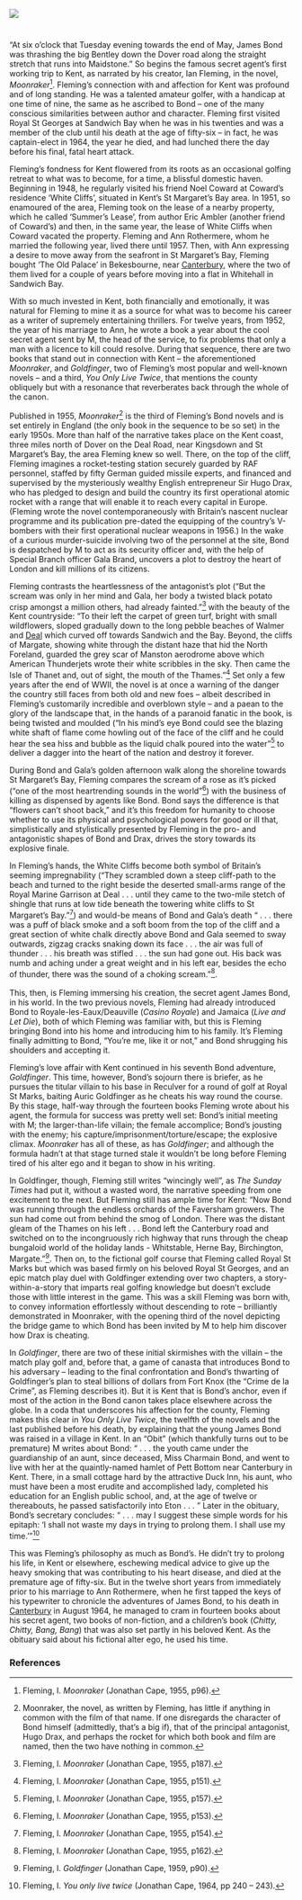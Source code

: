 <a href="https://dev.visual-essays.app"><img src="https://dev-visual-essays.netlify.app/images/ve-button.png"></a> 
<param ve-config title="Ian Fleming (1908 – 1964)" author="Fred Marsh" layout="vtl" banner="https://upload.wikimedia.org/wikipedia/commons/e/ea/The_White_Cliffs_of_Dover_%2848904125611%29.jpg">

<param ve-entity eid="Q24638363" aliases="St Margaret's Bay" | "St Margaret">
<param ve-entity eid="Q3370771" aliases="Sandwich Bay">
<param ve-entity eid="Q4881598" aliases="Bekesbourne">
<param ve-entity eid="Q964785" aliases="Whitstable">
<param ve-entity eid="Q929286" aliases="Herne Bay">
<param ve-entity eid="Q865021" aliases="Birchington">
<param ve-entity eid="Q618045" aliases="Margate">
<param ve-entity eid="Q7179270" aliases="Pett Bottom">
<param ve-entity eid="Q2551894" aliases="Walmer">
<param ve-entity eid="Q1011096" aliases="Deal">
<param ve-entity eid="Q3307700" aliases="Reculver">
<param ve-entity eid="Q1000115" aliases="Faversham">
<param ve-entity eid="Q29303" aliases="Canterbury">

<!-- Basemap centred on Canterbury -->
<param ve-map center="Q29303" zoom="12">
<!-- Historical map layers -->
<param ve-map-layer active allmaps allmaps-id="e2c6c2d2160a2c8b" title="Kent Road Map">

#

“At six o’clock that Tuesday evening towards the end of May, James Bond was thrashing the big Bentley down the Dover road along the straight stretch that runs into Maidstone.”  So begins the famous secret agent’s first working trip to Kent, as narrated by his creator, Ian Fleming, in the novel, _Moonraker_[^ref1]. Fleming’s connection with and affection for Kent was profound and of long standing.  He was a talented amateur golfer, with a handicap at one time of nine, the same as he ascribed to Bond – one of the many conscious similarities between author and character.  Fleming first visited Royal St Georges at Sandwich Bay when he was in his twenties and was a member of the club until his death at the age of fifty-six – in fact, he was captain-elect in 1964, the year he died, and had lunched there the day before his final, fatal heart attack.
<param ve-image url="https://upload.wikimedia.org/wikipedia/commons/1/1e/Royal-st-georges-golf-club-1.jpg" label="Royal St George's Golf course" attribution="Unknown author, CC BY 4.0, via Wikimedia Commons">
<!-- Basemap centred on Bekesbourne -->
<param ve-map center="Q3370771" zoom="12">
<param ve-map center="Q179224" zoom="12">

Fleming’s fondness for Kent flowered from its roots as an occasional golfing retreat to what was to become, for a time, a blissful domestic haven.  Beginning in 1948, he regularly visited his friend Noel Coward at Coward’s residence ‘White Cliffs’, situated in Kent’s St Margaret’s Bay area.  In 1951, so enamoured of the area, Fleming took on the lease of a nearby property, which he called ‘Summer’s Lease’, from author Eric Ambler (another friend of Coward’s) and then, in the same year, the lease of White Cliffs when Coward vacated the property.  Fleming and Ann Rothermere, whom he married the following year, lived there until 1957.  Then, with Ann expressing a desire to move away from the seafront in St Margaret’s Bay, Fleming bought ‘The Old Palace’ in Bekesbourne, near [Canterbury](/canterbury/20c-canterbury-home), where the two of them lived for a couple of years before moving into a flat in Whitehall in Sandwich Bay.
<param ve-image url="https://upload.wikimedia.org/wikipedia/commons/1/15/White_cliffs_at_St._Margaret%27s_Bay_-_geograph.org.uk_-_2139591.jpg" label="White cliffs at St. Margaret's Bay" attribution="by Graham Horn, CC BY-SA 2.0, via Wikimedia Commons">
<param ve-map center="Q24638363" zoom="12">
<param ve-map center="Q3370771" zoom="12">
<param ve-map center="Q4881598" zoom="12">

With so much invested in Kent, both financially and emotionally, it was natural for Fleming to mine it as a source for what was to become his career as a writer of supremely entertaining thrillers.  For twelve years, from 1952, the year of his marriage to Ann, he wrote a book a year about the cool secret agent sent by M, the head of the service, to fix problems that only a man with a licence to kill could resolve.  During that sequence, there are two books that stand out in connection with Kent – the aforementioned _Moonraker_, and _Goldfinger_, two of Fleming’s most popular and well-known novels – and a third, _You Only Live Twice_, that mentions the county obliquely but with a resonance that reverberates back through the whole of the canon.
<param ve-image url="https://stor.artstor.org/stor/07405b1d-ef21-4501-90ed-3ad985c20029" label="Portrait Bench, Dover seafront" attribution="Photographed by Michelle Crowther">

Published in 1955, _Moonraker_[^ref2]  is the third of Fleming’s Bond novels and is set entirely in England (the only book in the sequence to be so set) in the early 1950s.  More than half of the narrative takes place on the Kent coast, three miles north of Dover on the Deal Road, near Kingsdown and St Margaret’s Bay, the area Fleming knew so well.  There, on the top of the cliff, Fleming imagines a rocket-testing station securely guarded by RAF personnel, staffed by fifty German guided missile experts, and financed and supervised by the mysteriously wealthy English entrepreneur Sir Hugo Drax, who has pledged to design and build the country its first operational atomic rocket with a range that will enable it to reach every capital in Europe.  (Fleming wrote the novel contemporaneously with Britain’s nascent nuclear programme and its publication pre-dated the equipping of the country’s V-bombers with their first operational nuclear weapons in 1956.)  In the wake of a curious murder-suicide involving two of the personnel at the site, Bond is despatched by M to act as its security officer and, with the help of Special Branch officer Gala Brand, uncovers a plot to destroy the heart of London and kill millions of its citizens.  
<param ve-image url="https://upload.wikimedia.org/wikipedia/commons/7/73/St_Margaret%27s_Bay_-_geograph.org.uk_-_2153408.jpg" label="St Margaret's Bay" attribution="by Colin Park, CC BY-SA 2.0, via Wikimedia Commons">
<param ve-map center="Q24638363" zoom="12">

Fleming contrasts the heartlessness of the antagonist’s plot (“But the scream was only in her mind and Gala, her body a twisted black potato crisp amongst a million others, had already fainted.”[^ref3] with the beauty of the Kent countryside: “To their left the carpet of green turf, bright with small wildflowers, sloped gradually down to the long pebble beaches of Walmer and [Deal](/seascape/deal) which curved off towards Sandwich and the Bay.  Beyond, the cliffs of Margate, showing white through the distant haze that hid the North Foreland, guarded the grey scar of Manston aerodrome above which American Thunderjets wrote their white scribbles in the sky.  Then came the Isle of Thanet and, out of sight, the mouth of the Thames.”[^ref4] Set only a few years after the end of WWII, the novel is at once a warning of the danger the country still faces from both old and new foes – albeit described in Fleming’s customarily incredible and overblown style – and a paean to the glory of the landscape that, in the hands of a paranoid fanatic in the book, is being twisted and moulded (“In his mind’s eye Bond could see the blazing white shaft of flame come howling out of the face of the cliff and he could hear the sea hiss and bubble as the liquid chalk poured into the water”[^ref5] to deliver a dagger into the heart of the nation and destroy it forever. 
<param ve-image url="https://upload.wikimedia.org/wikipedia/commons/e/ea/The_White_Cliffs_of_Dover_%2848904125611%29.jpg" label="The White Cliffs of Dover" attribution="Mustang Joe, CC0, via Wikimedia Commons">
<param ve-map center="Q3370771" zoom="12">
<param ve-map center="Q618045" zoom="12">

During Bond and Gala’s golden afternoon walk along the shoreline towards St Margaret’s Bay, Fleming compares the scream of a rose as it’s picked (“one of the most heartrending sounds in the world”[^ref6]) with the business of killing as dispensed by agents like Bond.  Bond says the difference is that “flowers can’t shoot back,” and it’s this freedom for humanity to choose whether to use its physical and psychological powers for good or ill that, simplistically and stylistically presented by Fleming in the pro- and antagonistic shapes of Bond and Drax, drives the story towards its explosive finale.
<param ve-image url="https://upload.wikimedia.org/wikipedia/commons/8/86/Dog_On_St._Margaret%27s_Bay_Beach.jpg" label="St Margaret's Bay Beach" attribution="TedQuackenbush, CC BY-SA 3.0, via Wikimedia Commons">
<param ve-map center="Q24638363" zoom="12">

In Fleming’s hands, the White Cliffs become both symbol of Britain’s seeming impregnability (“They scrambled down a steep cliff-path to the beach and turned to the right beside the deserted small-arms range of the Royal Marine Garrison at Deal . . . until they came to the two-mile stetch of shingle that runs at low tide beneath the towering white cliffs to St Margaret’s Bay.”[^ref7]) and would-be means of Bond and Gala’s death “ . . . there was a puff of black smoke and a soft boom from the top of the cliff and a great section of white chalk directly above Bond and Gala seemed to sway outwards, zigzag cracks snaking down its face . . . the air was full of thunder  . . . his breath was stifled . . . the sun had gone out.  His back was numb and aching under a great weight and in his left ear, besides the echo of thunder, there was the sound of a choking scream.”[^ref8]. 
<br><br>
This, then, is Fleming immersing his creation, the secret agent James Bond, in his world.  In the two previous novels, Fleming had already introduced Bond to Royale-les-Eaux/Deauville (_Casino Royale_) and Jamaica (_Live and Let Die_), both of which Fleming was familiar with, but this is Fleming bringing Bond into his home and introducing him to his family.  It’s Fleming finally admitting to Bond, “You’re me, like it or not,” and Bond shrugging his shoulders and accepting it.   
<param ve-image url="https://upload.wikimedia.org/wikipedia/commons/7/74/Looking_S_along_Undercliffe_Road%2C_Kingsdown_-_geograph.org.uk_-_485185.jpg" label="Looking along Undercliffe Road, Kingsdown" attribution="Nick Smith">

Fleming’s love affair with Kent continued in his seventh Bond adventure, _Goldfinger_.  This time, however, Bond’s sojourn there is briefer, as he pursues the titular villain to his base in Reculver for a round of golf at Royal St Marks, baiting Auric Goldfinger as he cheats his way round the course.  By this stage, half-way through the fourteen books Fleming wrote about his agent, the formula for success was pretty well set: Bond’s initial meeting with M; the larger-than-life villain; the female accomplice; Bond’s jousting with the enemy; his capture/imprisonment/torture/escape; the explosive climax.  _Moonraker_ has all of these, as has _Goldfinger_; and although the formula hadn’t at that stage turned stale it wouldn’t be long before Fleming tired of his alter ego and it began to show in his writing.   
<param ve-image url="https://upload.wikimedia.org/wikipedia/commons/e/e4/Reculver_from_the_air.jpg" label="Reculver from the air" attribution="Geoff soper, CC BY-SA 4.0, via Wikimedia Commons">
                                                                                                                                   
In Goldfinger, though, Fleming still writes “wincingly well”, as _The Sunday Times_ had put it, without a wasted word, the narrative speeding from one excitement to the next.  But Fleming still has ample time for Kent: “Now Bond was running through the endless orchards of the Faversham growers.  The sun had come out from behind the smog of London.  There was the distant gleam of the Thames on his left . . . Bond left the Canterbury road and switched on to the incongruously rich highway that runs through the cheap bungaloid world of the holiday lands - Whitstable, Herne Bay, Birchington, Margate.”[^ref9].   Then on, to the fictional golf course that Fleming called Royal St Marks but which was based firmly on his beloved Royal St Georges, and an epic match play duel with Goldfinger extending over two chapters, a story-within-a-story that imparts real golfing knowledge but doesn’t exclude those with little interest in the game.  This was a skill Fleming was born with, to convey information effortlessly without descending to rote – brilliantly demonstrated in Moonraker, with the opening third of the novel depicting the bridge game to which Bond has been invited by M to help him discover how Drax is cheating.  
<param ve-image url="https://upload.wikimedia.org/wikipedia/commons/0/0e/Quince_Orchard%2C_Brogdale_-_geograph.org.uk_-_418906.jpg" label="Quince Orchard at Brogdale, Faversham" attribution"Colin Smith / Quince Orchard, Brogdale">
<param ve-map center="Q618045" zoom="12">
<param ve-map center="Q929286" zoom="12">
<param ve-map center="Q865021" zoom="12">
<param ve-map center="Q964785" zoom="12">

In _Goldfinger_, there are two of these initial skirmishes with the villain – the match play golf and, before that, a game of canasta that introduces Bond to his adversary – leading to the final confrontation and Bond’s thwarting of Goldfinger’s plan to steal billions of dollars from Fort Knox (the “Crime de la Crime”, as Fleming describes it).
But it is Kent that is Bond’s anchor, even if most of the action in the Bond canon takes place elsewhere across the globe.  In a coda that underscores his affection for the county, Fleming makes this clear in _You Only Live Twice_, the twelfth of the novels and the last published before his death, by explaining that the young James Bond was raised in a village in Kent.  In an “Obit” (which thankfully turns out to be premature) M writes about Bond: “ . . . the youth came under the guardianship of an aunt, since deceased, Miss Charmain Bond, and went to live with her at the quaintly-named hamlet of Pett Bottom near Canterbury in Kent.  There, in a small cottage hard by the attractive Duck Inn, his aunt, who must have been a most erudite and accomplished lady, completed his education for an English public school, and, at the age of twelve or thereabouts, he passed satisfactorily into Eton . . . ” Later in the obituary, Bond’s secretary concludes: “ . . . may I suggest these simple words for his epitaph: ‘I shall not waste my days in trying to prolong them.  I shall use my time.’”[^ref10]  
<param ve-image url="https://stor.artstor.org/stor/eccb379a-a975-40fc-a14c-f6f34a0163de" label="Blue Plaque at the Duck, Pett Bottom" attribution="Martin Crowther">

This was Fleming’s philosophy as much as Bond’s.  He didn’t try to prolong his life, in Kent or elsewhere, eschewing medical advice to give up the heavy smoking that was contributing to his heart disease, and died at the premature age of fifty-six.  But in the twelve short years from immediately prior to his marriage to Ann Rothermere, when he first tapped the keys of his typewriter to chronicle the adventures of James Bond, to his death in [Canterbury](/canterbury/20c-canterbury-home) in August 1964, he managed to cram in fourteen books about his secret agent, two books of non-fiction, and a children’s book (_Chitty, Chitty, Bang, Bang_) that was also set partly in his beloved Kent.  As the obituary said about his fictional alter ego, he used his time.
<param ve-image url="https://upload.wikimedia.org/wikipedia/commons/5/54/Higham_Park%2C_Bridge%2C_Kent_-_geograph.org.uk_-_123345.jpg" label="Higham Park, Bridge, Kent, home of Count Zborowski, whose car collection inspired Fleming to write Chitty Chitty Bang Bang" attribution="Rob Bishop">

### References

[^ref1]: Fleming, I. _Moonraker_ (Jonathan Cape, 1955, p96).   
[^ref2]: Moonraker, the novel, as written by Fleming, has little if anything in common with the film of that name.  If one disregards the character of Bond himself (admittedly, that’s a big if), that of the principal antagonist, Hugo Drax, and perhaps the rocket for which both book and film are named, then the two have nothing in common.   
[^ref3]: Fleming, I. _Moonraker_ (Jonathan Cape, 1955, p187).   
[^ref4]: Fleming, I. _Moonraker_ (Jonathan Cape, 1955, p151).   
[^ref5]: Fleming, I. _Moonraker_ (Jonathan Cape, 1955, p157).   
[^ref6]: Fleming, I. _Moonraker_ (Jonathan Cape, 1955, p153).   
[^ref7]: Fleming, I. _Moonraker_ (Jonathan Cape, 1955, p154).    
[^ref8]: Fleming, I. _Moonraker_ (Jonathan Cape, 1955, p162).    
[^ref9]: Fleming, I. _Goldfinger_ (Jonathan Cape, 1959, p90).   
[^ref10]: Fleming, I. _You only live twice_ (Jonathan Cape, 1964, pp 240 – 243).    
